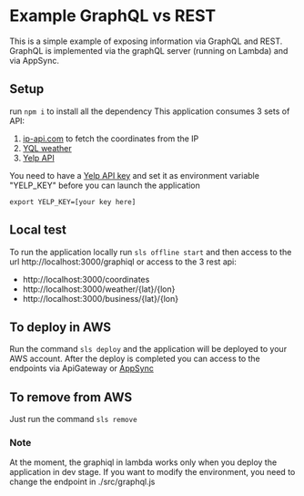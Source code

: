 # Example GraphQL vs REST

This is a simple example of exposing information via GraphQL and REST.
GraphQL is implemented via the graphQL server (running on Lambda) and via AppSync.

## Setup

run `npm i` to install all the dependency
This application consumes 3 sets of API:

1.  [ip-api.com]() to fetch the coordinates from the IP
2.  [YQL weather](https://developer.yahoo.com/yql/)
3.  [Yelp API](https://www.yelp.com/developers/documentation/v3)

You need to have a [Yelp API key](https://www.yelp.com/developers/documentation/v3/authentication) and set it as environment variable "YELP_KEY" before you can launch the application

```
export YELP_KEY=[your key here]
```

## Local test

To run the application locally run `sls offline start` and then access to the url http://localhost:3000/graphiql or access to the 3 rest api:

* http://localhost:3000/coordinates
* http://localhost:3000/weather/{lat}/{lon}
* http://localhost:3000/business/{lat}/{lon}

## To deploy in AWS

Run the command `sls deploy` and the application will be deployed to your AWS account.
After the deploy is completed you can access to the endpoints via ApiGateway or [AppSync](https://eu-west-1.console.aws.amazon.com/appsync/home)

## To remove from AWS

Just run the command `sls remove`

### Note

At the moment, the graphiql in lambda works only when you deploy the application in dev stage. If you want to modify the environment, you need to change the endpoint in ./src/graphql.js
